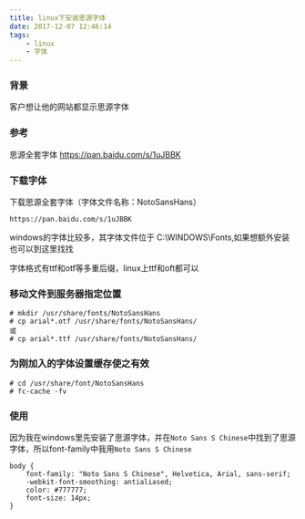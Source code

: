 ```yaml
---
title: linux下安装思源字体
date: 2017-12-07 12:46:14
tags: 
    - linux
    - 字体
---
```


### 背景

客户想让他的网站都显示思源字体

### 参考
思源全套字体
https://pan.baidu.com/s/1uJBBK




### 下载字体

下载思源全套字体（字体文件名称：NotoSansHans）
```
https://pan.baidu.com/s/1uJBBK
```

windows的字体比较多，其字体文件位于 C:\WINDOWS\Fonts,如果想额外安装也可以到这里找找

字体格式有ttf和otf等多重后缀，linux上ttf和oft都可以

### 移动文件到服务器指定位置
```
# mkdir /usr/share/fonts/NotoSansHans
# cp arial*.otf /usr/share/fonts/NotoSansHans/
或
# cp arial*.ttf /usr/share/fonts/NotoSansHans/
```

### 为刚加入的字体设置缓存使之有效
```
# cd /usr/share/font/NotoSansHans
# fc-cache -fv
```

### 使用

因为我在windows里先安装了思源字体，并在`Noto Sans S Chinese`中找到了思源字体，所以font-family中我用`Noto Sans S Chinese`
```
body {
    font-family: "Noto Sans S Chinese", Helvetica, Arial, sans-serif;
    -webkit-font-smoothing: antialiased;
    color: #777777;
    font-size: 14px;
}
```



